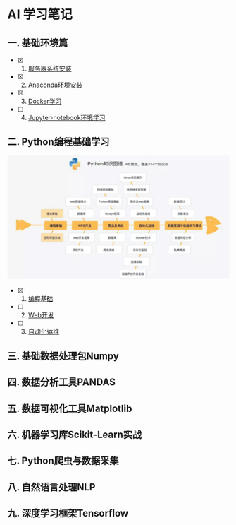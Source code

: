 # AI 学习笔记
## 一. 基础环境篇
- [x] 1. [服务器系统安装](base/README.md)
- [x] 2.  [Anaconda环境安装](base/anaconda.md)
- [x] 3.  [Docker学习](base/docker.md)
- [ ] 4.  [Jupyter-notebook环境学习]()

## 二. Python编程基础学习
![python知识图谱](image/python_image.jpg)
- [x] 1. [编程基础](program/README.md)
- [ ] 2. [Web开发]()
- [ ] 3.  [自动化运维]()

## 三. 基础数据处理包Numpy
## 四. 数据分析工具PANDAS
## 五. 数据可视化工具Matplotlib
## 六. 机器学习库Scikit-Learn实战
## 七. Python爬虫与数据采集
## 八. 自然语言处理NLP
## 九. 深度学习框架Tensorflow
